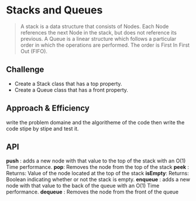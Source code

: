 # Stacks and Queues

> A stack is a data structure that consists of Nodes. Each Node references the next Node in the stack, but does not reference its previous.
> A Queue is a linear structure which follows a particular order in which the operations are performed. The order is First In First Out (FIFO). 

## Challenge

* Create a Stack class that has a top property.
* Create a Queue class that has a front property. 



## Approach & Efficiency
write the problem domaine and the algoritheme of the code then write the code stipe by stipe and test it.

## API
**push** : adds a new node with that value to the top of the stack with an O(1) Time performance.
**pop**: Removes the node from the top of the stack
**peek** : Returns: Value of the node located at the top of the stack
**isEmpty**: Returns: Boolean indicating whether or not the stack is empty.
**enqueue** : adds a new node with that value to the back of the queue with an O(1) Time performance.
**dequeue** : Removes the node from the front of the queue




